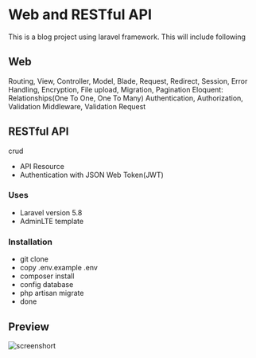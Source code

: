 # Web and RESTful API

This is a blog project using laravel framework. This will include following

Web
-----

Routing, View, Controller, Model, Blade, Request, Redirect, Session, Error Handling,
Encryption, File upload, Migration, Pagination
Eloquent: Relationships(One To One, One To Many)
Authentication, Authorization, Validation
Middleware, Validation Request


RESTful API
-----------

crud
- API Resource
- Authentication with JSON Web Token(JWT)


### Uses

- Laravel version 5.8
- AdminLTE template

### Installation

- git clone
- copy .env.example .env
- composer install
- config database
- php artisan migrate
- done

## Preview

![screenshort](https://user-images.githubusercontent.com/54518985/72232611-99624980-35f0-11ea-84f5-8155f74adea4.jpg)


